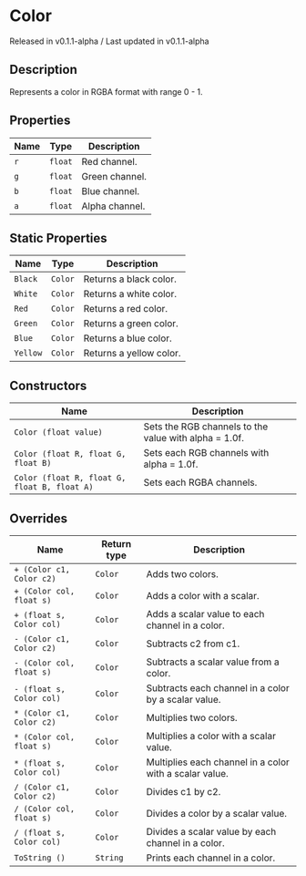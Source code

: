 # Color
<div class = "classInfo">
    Released in v0.1.1-alpha / Last updated in v0.1.1-alpha
</div>

## Description
Represents a color in RGBA format with range 0 - 1.

## Properties
| Name | Type    | Description                   |
|------|---------|-------------------------------|
| `r`  | `float` | Red channel.                  |
| `g`  | `float` | Green channel.                |
| `b`  | `float` | Blue channel.                 |
| `a`  | `float` | Alpha channel.                |

## Static Properties
|  Name     | Type     | Description                 |
|-----------|----------|-----------------------------|
| `Black`   | `Color`  | Returns a black color.      |
| `White`   | `Color`  | Returns a white color.      |
| `Red`     | `Color`  | Returns a red color.        |
| `Green`   | `Color`  | Returns a green color.      |
| `Blue`    | `Color`  | Returns a blue color.       |
| `Yellow`  | `Color`  | Returns a yellow color.     |

## Constructors
| Name                                         | Description                                           |
|----------------------------------------------|-------------------------------------------------------|
| `Color (float value)`                        | Sets the RGB channels to the value with alpha = 1.0f. |
| `Color (float R, float G, float B)`          | Sets each RGB channels with alpha = 1.0f.             |
| `Color (float R, float G, float B, float A)` | Sets each RGBA channels.                              |

## Overrides
| Name                       | Return type    | Description                                               |
|----------------------------|----------------|-----------------------------------------------------------|
| `+ (Color c1, Color c2)`   | `Color`        | Adds two colors.                                          |
| `+ (Color col, float s)`   | `Color`        | Adds a color with a scalar.                               |
| `+ (float s, Color col)`   | `Color`        | Adds a scalar value to each channel in a color.           |
| `- (Color c1, Color c2)`   | `Color`        | Subtracts c2 from c1.                                     |
| `- (Color col, float s)`   | `Color`        | Subtracts a scalar value from a color.                    |
| `- (float s, Color col)`   | `Color`        | Subtracts each channel in a color by a scalar value.      |
| `* (Color c1, Color c2)`   | `Color`        | Multiplies two colors.                                    |
| `* (Color col, float s)`   | `Color`        | Multiplies a color with a scalar value.                   |
| `* (float s, Color col)`   | `Color`        | Multiplies each channel in a color with a scalar value.   |
| `/ (Color c1, Color c2)`   | `Color`        | Divides c1 by c2.                                         |
| `/ (Color col, float s)`   | `Color`        | Divides a color by a scalar value.                        |
| `/ (float s, Color col)`   | `Color`        | Divides a scalar value by each channel in a color.        |
| `ToString ()`              | `String`       | Prints each channel in a color.                           |